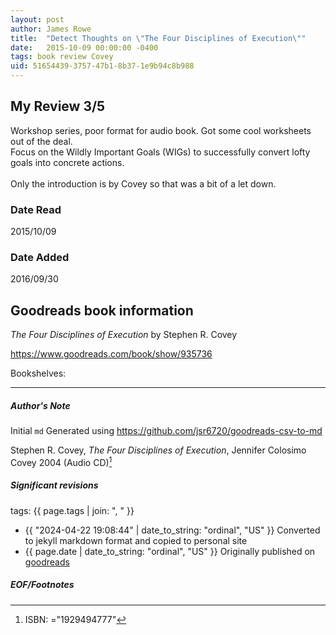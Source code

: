 ```yaml
---
layout: post
author: James Rowe
title:  "Detect Thoughts on \"The Four Disciplines of Execution\""
date:   2015-10-09 00:00:00 -0400
tags: book review Covey 
uid: 51654439-3757-47b1-8b37-1e9b94c8b988
---
```


<!-- highly dependent on how you personally use jekyll templates, and how you want this to show up -->
<!-- escape any jekyll keys with double brackets -->

## My Review 3/5

Workshop series, poor format for audio book. Got some cool worksheets out of the deal.<br/>Focus on the Wildly Important Goals (WIGs) to successfully convert lofty goals into concrete actions.<br/><br/>Only the introduction is by Covey so that was a bit of a let down.

### Date Read
2015/10/09

### Date Added
2016/09/30

## Goodreads book information

*The Four Disciplines of Execution* by Stephen R. Covey

https://www.goodreads.com/book/show/935736

Bookshelves: 

---

##### Author's Note

Initial `md` Generated using https://github.com/jsr6720/goodreads-csv-to-md

Stephen R. Covey, *The Four Disciplines of Execution*, Jennifer Colosimo Covey 2004 (Audio CD)[^1]

##### Significant revisions

tags: {{ page.tags | join: ", " }} <!-- todo move this somewhere -->

- {{ "2024-04-22 19:08:44" | date_to_string: "ordinal", "US" }} Converted to jekyll markdown format and copied to personal site
- {{ page.date | date_to_string: "ordinal", "US" }} Originally published on [goodreads](https://www.goodreads.com)

##### EOF/Footnotes

[^1]: ISBN: ="1929494777"